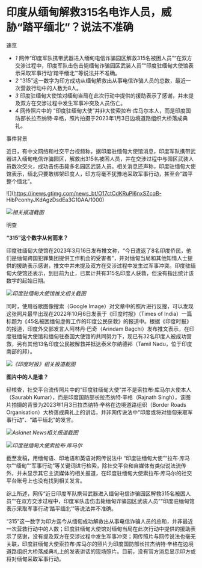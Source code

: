 # 印度从缅甸解救315名电诈人员，威胁“踏平缅北”？说法不准确

速览

  * _1_ 网传“印度军队携带武器进入缅甸电信诈骗园区解救315名被困人员”“在双方交涉过程中，印度军队击伤击毙缅甸诈骗园区武装人员”“印度驻缅甸大使馆表示采取军事行动‘踏平缅北’”等说法并不准确。
  * _2_ “315”这一数字为印方成功从缅甸解救出从事电信诈骗人员的总数，最近一次营救行动中的人数为8人。
  * _3_ 印度驻缅甸大使馆对缅甸当局在此次行动中提供的援助表示了感谢，并未提及双方在交涉过程中发生军事冲突及人员伤亡。
  * _4_ 网传照片中的 “印度驻缅甸大使”并非大使索拉布·库马尔本人，而是印度国防部长拉杰纳特·辛格，照片拍摄于2023年1月3日边境道路组织大桥落成典礼。

事件背景

近日，有中文网络和社交平台视频称，据印度驻缅甸大使馆消息，印度军队携带武器进入缅甸电信诈骗园区，解救出315名被困人员，并在交涉过程中与园区武装人员数次交火，成功击伤击毙多名园区武装人员。相关消息还声称，印度驻缅甸大使馆表示，缅北只要敢绑架印度人，印方将毫不犹豫地采取军事行动，甚至会“踏平整个缅北”。

![](https://inews.gtimg.com/news_bt/O17ctCdKRuPl6nxSZcqB-
HibPconhyJKdAgzDsdEa3G10AA/1000)

![](https://inews.gtimg.com/news_bt/OphGTSCoU8hFsiunOZiFBFbKpv08Ns1hKMpknY-8jxUSMAA/1000)_相关报道截图_

明查

**“315”这个数字从何而来？**

印度驻缅甸大使馆在2023年3月16日发布推文称，“今日遣返了8名印度侨民，他们是缅甸跨国犯罪集团提供工作机会的受害者”，并对缅甸当局和其他知情人士提供的援助表示感谢，推文中并未提及双方在交涉过程中发生过军事冲突。印度驻缅甸大使馆还表示，到目前为止，已累计共有315名印度人获救，但没有指出统计该数字的起始日期。

![](https://inews.gtimg.com/news_bt/O48wcrLUzUOfuRNFM46umEm06IepknhJOv_I2_PbkViuAAA/1000)_印度驻缅甸大使馆推文相关截图_

同时，使用谷歌图像搜索（Google Image）对文章中的照片进行反搜，可以发现这张照片最早出现在2022年10月6日发表于《印度时报》（Times of
India）一篇标题为《45名被困缅甸虚假工作的印度公民获救》的报道中。根据《印度时报》的报道，印度外交部发言人阿林丹·巴奇（Arindam
Bagchi）发布推文表示，在印度驻缅甸大使馆和缅甸驻泰国大使馆的共同努力下，现已有32名印度人被成功营救，另有其他13名印度公民被解救并抵达泰米尔纳德邦（Tamil
Nadu，位于印度南部的邦）。

![](https://inews.gtimg.com/news_bt/OGFt_CuKbxuYkgjdDYHKk8uClrYMT3ej_hhmk14aIAAMEAA/1000)_《印度时报》相关报道截图_

**图片中的人是谁？**

经核查，社交平台流传照片中的“印度驻缅甸大使”并不是索拉布·库马尔大使本人（Saurabh Kumar），而是印度国防部长拉杰纳特·辛格（Rajnath
Singh），该图片拍摄的背景为2023年1月3日拉杰纳特·辛格在边境道路组织（Border Roads
Organisation）大桥落成典礼上的讲话，并非网传说法中“印度或将对缅甸采取军事行动”、“踏平缅北”的发言。

![](https://inews.gtimg.com/news_bt/Os7XdEq7lhsHOfvJYpqbdAnZpAerR4qBMM4yNN0UXBvX4AA/1000)_Asianet
News相关报道截图_

![](https://inews.gtimg.com/news_bt/OJ_6ZD7lPodldYZF-j6MVBuaZ7CrRJgjrPEz7rgJMb0jgAA/1000)_印度驻缅甸大使索拉布·库马尔_

截至发稿，用缅甸语、印地语和英语对网传说法中
“印度驻缅甸大使”“拉布·库马尔”“缅甸”“军事行动”等关键词进行检索，除社交平台和自媒体有类似说法流传外，并未显示其它主流媒体的相关报道，在印度驻缅甸大使索拉布·库马尔的社交平台账号上也没有找到相关发言。

综上所述，网传“近日印度军队携带武器进入缅甸电信诈骗园区解救315名被困人员”“在双方交涉过程中，印度军队击伤击毙缅甸诈骗园区武装人员”“印度驻缅甸馆表示采取军事行动‘踏平缅北’”等说法并不准确。

“315”这一数字为印方迄今从缅甸成功解救出从事电信诈骗人员的总和，并非最近一次营救行动中的人数；印度驻缅甸大使馆对缅甸当局在此次行动中提供的援助表示了感谢，没有提及双方在交涉过程中发生军事冲突；网传照片与网传说法也毫无关联，印度驻缅甸大使索拉布·库马尔的照片为印度国防部长拉杰纳特·辛格在边境道路组织大桥落成典礼上的发表讲话的现场照片。目前，没有官方消息显示印方或将对缅甸采取军事行动。

